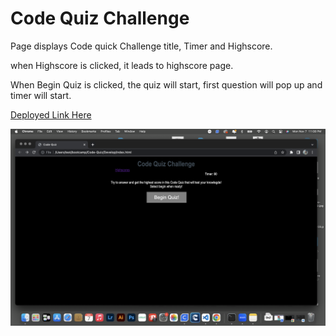 # Code Quiz Challenge

Page displays Code quick Challenge title, Timer and Highscore.

when Highscore is clicked, it leads to highscore page.

When Begin Quiz is clicked, the quiz will start, first question will pop up and timer will start.

[Deployed Link Here](https://luischevere.github.io/Code-Quiz/)

![site image](https://github.com/LuisChevere/Code-Quiz/blob/main/Develop/assets/codequizsnapshot.png?raw=true)